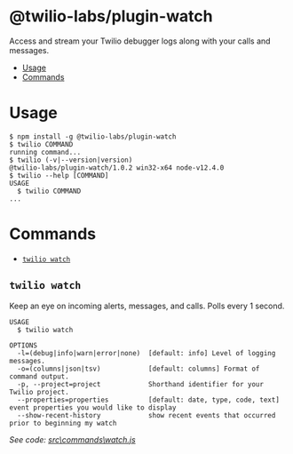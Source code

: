 @twilio-labs/plugin-watch
=========================

Access and stream your Twilio debugger logs along with your calls and messages.

<!-- toc -->
* [Usage](#usage)
* [Commands](#commands)
<!-- tocstop -->
# Usage
<!-- usage -->
```sh-session
$ npm install -g @twilio-labs/plugin-watch
$ twilio COMMAND
running command...
$ twilio (-v|--version|version)
@twilio-labs/plugin-watch/1.0.2 win32-x64 node-v12.4.0
$ twilio --help [COMMAND]
USAGE
  $ twilio COMMAND
...
```
<!-- usagestop -->
# Commands
<!-- commands -->
* [`twilio watch`](#twilio-watch)

## `twilio watch`

Keep an eye on incoming alerts, messages, and calls. Polls every 1 second.

```
USAGE
  $ twilio watch

OPTIONS
  -l=(debug|info|warn|error|none)  [default: info] Level of logging messages.
  -o=(columns|json|tsv)            [default: columns] Format of command output.
  -p, --project=project            Shorthand identifier for your Twilio project.
  --properties=properties          [default: date, type, code, text] event properties you would like to display
  --show-recent-history            show recent events that occurred prior to beginning my watch
```

_See code: [src\commands\watch.js](https://github.com/twilio-labs/plugin-watch/blob/v1.0.2/src\commands\watch.js)_
<!-- commandsstop -->
